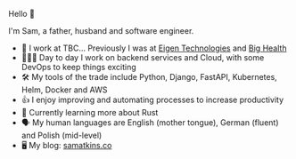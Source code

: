 Hello 👋

I'm Sam, a father, husband and software engineer.

* 🏢  I work at TBC... Previously I was at [Eigen Technologies](https://www.eigentech.com/) and [Big Health](https://www.bighealth.com)
* 👨🏻‍💻  Day to day I work on backend services and Cloud, with some DevOps to keep things exciting
* 🛠️  My tools of the trade include Python, Django, FastAPI, Kubernetes, Helm, Docker and AWS
* 👍  I enjoy improving and automating processes to increase productivity
* 🌱  Currently learning more about Rust
* 🗣  My human languages are English (mother tongue), German (fluent) and Polish (mid-level)
* 🖥️  My blog: [samatkins.co](https://samatkins.co/)
